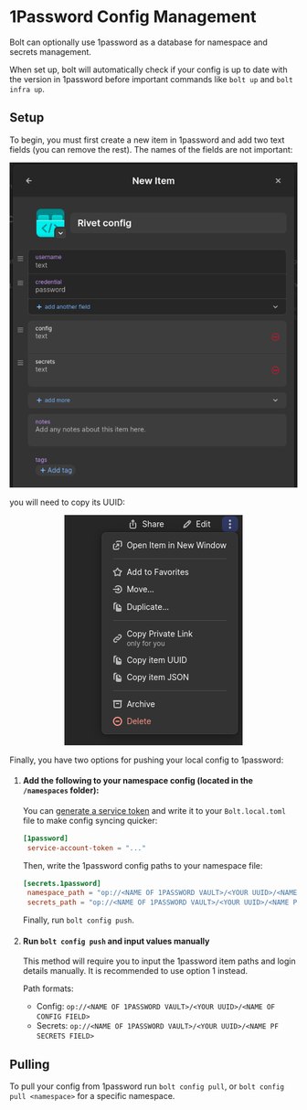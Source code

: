 # 1Password Config Management

Bolt can optionally use 1password as a database for namespace and secrets management.

When set up, bolt will automatically check if your config is up to date with the version in 1password before
important commands like `bolt up` and `bolt infra up`.

## Setup

To begin, you must first create a new item in 1password and add two text fields (you can remove the rest). The
names of the fields are not important:

<p align="center">
  <img alt="1password creating a new item" src="../../../.github/media/1password_create_item.png">
</p>

you will need to copy its UUID:

<p align="center">
  <img alt="1password context menu" src="../../../.github/media/1password_context_menu.png">
</p>

Finally, you have two options for pushing your local config to 1password:

1. #### Add the following to your namespace config (located in the `/namespaces` folder):

   You can [generate a service token](https://developer.1password.com/docs/service-accounts/) and write it to
   your `Bolt.local.toml` file to make config syncing quicker:

   ```toml
   [1password]
   	service-account-token = "..."
   ```

   Then, write the 1password config paths to your namespace file:

   ```toml
   [secrets.1password]
   	namespace_path = "op://<NAME OF 1PASSWORD VAULT>/<YOUR UUID>/<NAME OF CONFIG FIELD>"
   	secrets_path = "op://<NAME OF 1PASSWORD VAULT>/<YOUR UUID>/<NAME PF SECRETS FIELD>"
   ```

   Finally, run `bolt config push`.

2. #### Run `bolt config push` and input values manually

   This method will require you to input the 1password item paths and login details manually. It is
   recommended to use option 1 instead.

   Path formats:

   - Config: `op://<NAME OF 1PASSWORD VAULT>/<YOUR UUID>/<NAME OF CONFIG FIELD>`
   - Secrets: `op://<NAME OF 1PASSWORD VAULT>/<YOUR UUID>/<NAME PF SECRETS FIELD>`

## Pulling

To pull your config from 1password run `bolt config pull`, or `bolt config pull <namespace>` for a specific
namespace.

